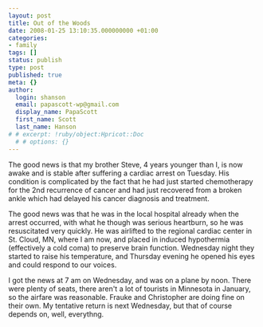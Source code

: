 ```yaml
---
layout: post
title: Out of the Woods
date: 2008-01-25 13:10:35.000000000 +01:00
categories:
- family
tags: []
status: publish
type: post
published: true
meta: {}
author:
  login: shanson
  email: papascott-wp@gmail.com
  display_name: PapaScott
  first_name: Scott
  last_name: Hanson
# # excerpt: !ruby/object:Hpricot::Doc
  # # options: {}
---
```

<p>The good news is that my brother Steve, 4 years younger than I, is now awake and is stable after suffering a cardiac arrest on Tuesday. His condition is complicated by the fact that he had just started chemotherapy for the 2nd recurrence of cancer and had just recovered from a broken ankle which had delayed his cancer diagnosis and treatment.</p>
<p>The good news was that he was in the local hospital already when the arrest occurred, with what he though was serious heartburn, so he was resuscitated very quickly. He was airlifted to the regional cardiac center in St. Cloud, MN, where I am now, and placed in induced hypothermia (effectively a cold coma) to preserve brain function. Wednesday night they started to raise his temperature, and Thursday evening he opened his eyes and could respond to our voices.</p>
<p>I got the news at 7 am on Wednesday, and was on a plane by noon. There were plenty of seats, there aren't a lot of tourists in Minnesota in January, so the airfare was reasonable. Frauke and Christopher are doing fine on their own. My tentative return is next Wednesday, but that of course depends on, well, everythng.</p>
